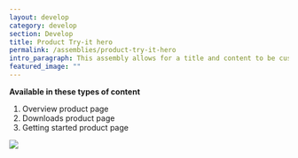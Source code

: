 ```yaml
---
layout: develop
category: develop
section: Develop
title: Product Try-it hero
permalink: /assemblies/product-try-it-hero
intro_paragraph: This assembly allows for a title and content to be customized using a WYSIWYG. A learn more link can be added if needed. An image can be added to the hero. A background image can be added to the hero as well if overriding is necessary. The CTA for the try-it link can be customized with a URL and link text. 
featured_image: ""
---
```

**Available in these types of content**

1. Overview product page
2. Downloads product page
3. Getting started product page

![](/design-manual/assets/uploads/product-try-it-hero-example.png)